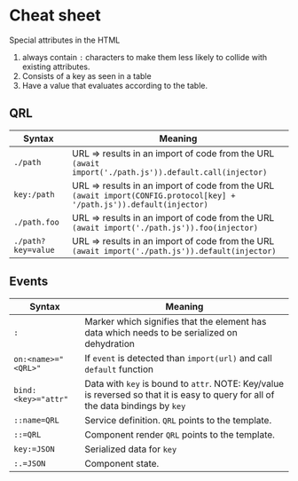# Cheat sheet

Special attributes in the HTML

1. always contain `:` characters to make them less likely to collide with existing attributes.
2. Consists of a key as seen in a table
3. Have a value that evaluates according to the table.

## QRL

| Syntax             | Meaning                                                                                                                             |
| ------------------ | ----------------------------------------------------------------------------------------------------------------------------------- |
| `./path`           | URL => results in an import of code from the URL <div> `(await import('./path.js')).default.call(injector) `</div>                  |
| `key:/path`        | URL => results in an import of code from the URL <div> `(await import(CONFIG.protocol[key] + '/path.js')).default(injector) `</div> |
| `./path.foo`       | URL => results in an import of code from the URL <div> `(await import('./path.js')).foo(injector) `</div>                           |
| `./path?key=value` | URL => results in an import of code from the URL <div> `(await import('./path.js')).default(injector) `</div>                       |

## Events

| Syntax              | Meaning                                                                                                                           |
| ------------------- | --------------------------------------------------------------------------------------------------------------------------------- |
| `:`                 | Marker which signifies that the element has data which needs to be serialized on dehydration                                      |
| `on:<name>="<QRL>"` | If `event` is detected than `import(url)` and call `default` function                                                             |
| `bind:<key>="attr"` | Data with `key` is bound to `attr`. NOTE: Key/value is reversed so that it is easy to query for all of the data bindings by `key` |
| `::name=QRL`        | Service definition. `QRL` points to the template.                                                                                 |
| `::=QRL`            | Component render `QRL` points to the template.                                                                                    |
| `key:=JSON`         | Serialized data for `key`                                                                                                         |
| `:.=JSON`           | Component state.                                                                                                                  |

